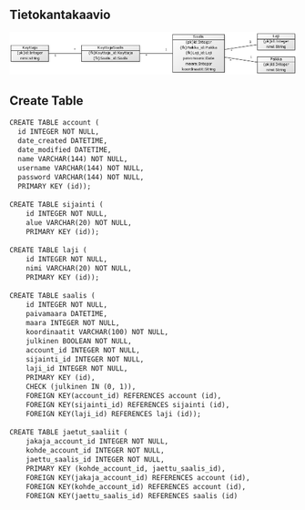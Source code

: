 
## Tietokantakaavio
![tietokantakaavio](https://github.com/tumajote/Villiruokasovellus/blob/master/documentation/Tietokantakaavio.png)

## Create Table 
    CREATE TABLE account (
      id INTEGER NOT NULL, 
      date_created DATETIME,
      date_modified DATETIME,
      name VARCHAR(144) NOT NULL,
      username VARCHAR(144) NOT NULL,
      password VARCHAR(144) NOT NULL,
      PRIMARY KEY (id));

    CREATE TABLE sijainti (
	    id INTEGER NOT NULL, 
	    alue VARCHAR(20) NOT NULL, 
	    PRIMARY KEY (id));
    
    CREATE TABLE laji (
	    id INTEGER NOT NULL, 
	    nimi VARCHAR(20) NOT NULL, 
	    PRIMARY KEY (id));
    
    CREATE TABLE saalis (
	    id INTEGER NOT NULL, 
	    paivamaara DATETIME, 
	    maara INTEGER NOT NULL, 
	    koordinaatit VARCHAR(100) NOT NULL, 
	    julkinen BOOLEAN NOT NULL, 
	    account_id INTEGER NOT NULL, 
	    sijainti_id INTEGER NOT NULL, 
	    laji_id INTEGER NOT NULL, 
	    PRIMARY KEY (id), 
	    CHECK (julkinen IN (0, 1)), 
	    FOREIGN KEY(account_id) REFERENCES account (id), 
	    FOREIGN KEY(sijainti_id) REFERENCES sijainti (id), 
	    FOREIGN KEY(laji_id) REFERENCES laji (id));
    
    CREATE TABLE jaetut_saaliit (    
	    jakaja_account_id INTEGER NOT NULL, 
	    kohde_account_id INTEGER NOT NULL, 
	    jaettu_saalis_id INTEGER NOT NULL, 
	    PRIMARY KEY (kohde_account_id, jaettu_saalis_id), 
	    FOREIGN KEY(jakaja_account_id) REFERENCES account (id), 
	    FOREIGN KEY(kohde_account_id) REFERENCES account (id), 
	    FOREIGN KEY(jaettu_saalis_id) REFERENCES saalis (id)	 

